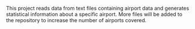 This project reads data from text files containing airport data and generates statistical information about a specific airport. More files will be added to the repository to increase the number of airports covered.
